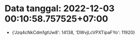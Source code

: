 # Data tanggal: 2022-12-03 00:10:58.757525+07:00

* {'Jzq4cNkCdm1gtUw8': 14138, 'DWvjLcVPXTipaFYo': 11920}
